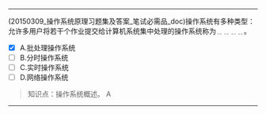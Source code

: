 ---
(20150309_操作系统原理习题集及答案_笔试必需品_doc)操作系统有多种类型：允许多用户将若干个作业提交给计算机系统集中处理的操作系统称为﹎﹎﹎﹎。
- [x] A.批处理操作系统 
- [ ] B.分时操作系统 
- [ ] C.实时操作系统 
- [ ] D.网络操作系统

> 知识点：操作系统概述。
> A

---